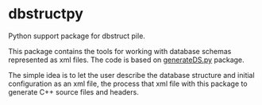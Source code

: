 dbstructpy
==========

Python support package for dbstruct pile.

This package contains the tools for working with
database schemas represented as xml files. The code is
based on [generateDS.py](http://www.davekuhlman.org/generateDS.html) 
package.

The simple idea is to let the user describe the database 
structure and initial configuration as an xml file,
the process that xml file with this package to generate 
C++ source files and headers.
